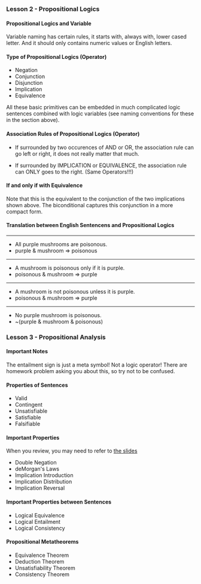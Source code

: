 ### Lesson 2 - Propositional Logics

#### Propositional Logics and Variable

Variable naming has certain rules, it starts with, always with, lower cased letter. And it should only contains numeric values or English letters.

#### Type of Propositional Logics (Operator)

* Negation
* Conjunction
* Disjunction
* Implication
* Equivalence

All these basic primitives can be embedded in much complicated logic sentences combined with logic variables (see naming conventions for these in the section above).

#### Association Rules of Propositional Logics (Operator)

* If surrounded by two occurences of AND or OR, the association rule can go left or right, it does not really matter that much.

* If surrounded by IMPLICATION or EQUIVALENCE, the association rule can ONLY goes to the right. (Same Operators!!!)

#### If and only if with Equivalence

Note that this is the equivalent to the conjunction of the two implications shown above. The biconditional captures this conjunction in a more compact form.

#### Translation between English Sentencens and Propositional Logics

---
* All purple mushrooms are poisonous.
* purple & mushroom => poisonous
---
* A mushroom is poisonous only if it is purple.	
* poisonous & mushroom => purple
---
* A mushroom is not poisonous unless it is purple. 	
* poisonous & mushroom => purple
---
* No purple mushroom is poisonous.	
* ~(purple & mushroom & poisonous)


### Lesson 3 - Propositional Analysis

#### Important Notes

The entailment sign is just a meta symbol! Not a logic operator! There are homework problem asking you about this, so try not to be confused.

#### Properties of Sentences

* Valid
* Contingent
* Unsatisfiable
* Satisfiable
* Falsifiable

#### Important Properties

When you review, you may need to refer to [the slides](http://intrologic.stanford.edu/intrologic/lectures/lecture_03.pdf)

* Double Negation
* deMorgan's Laws
* Implication Introduction
* Implication Distribution
* Implication Reversal

#### Important Properties between Sentences

* Logical Equivalence
* Logical Entailment
* Logical Consistency

#### Propositional Metatheorems

* Equivalence Theorem
* Deduction Theorem
* Unsatisfiability Theorem
* Consistency Theorem




